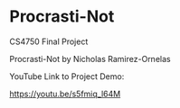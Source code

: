 # Procrasti-Not
CS4750 Final Project

Procrasti-Not by Nicholas Ramirez-Ornelas

YouTube Link to Project Demo:

https://youtu.be/s5fmiq_l64M
